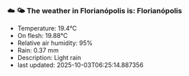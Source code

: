 ### ☁️ 🌤️  The weather in Florianópolis is: Florianópolis

- Temperature: 19.4°C
- On flesh: 19.88°C
- Relative air humidity: 95%
- Rain: 0.37 mm
- Description: Light rain
- last updated: 2025-10-03T06:25:14.887356
